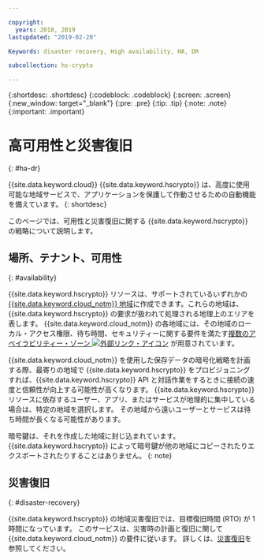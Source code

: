 ```yaml
---

copyright:
  years: 2018, 2019
lastupdated: "2019-02-20"

Keywords: disaster recovery, High availability, HA, DR

subcollection: hs-crypto

---
```


{:shortdesc: .shortdesc}
{:codeblock: .codeblock}
{:screen: .screen}
{:new_window: target="_blank"}
{:pre: .pre}
{:tip: .tip}
{:note: .note}
{:important: .important}

# 高可用性と災害復旧
{: #ha-dr}

{{site.data.keyword.cloud}} {{site.data.keyword.hscrypto}} は、高度に使用可能な地域サービスで、アプリケーションを保護して作動させるための自動機能を備えています。
{: shortdesc}

このページでは、可用性と災害復旧に関する {{site.data.keyword.hscrypto}} の戦略について説明します。

## 場所、テナント、可用性
{: #availability}

<!-- {{site.data.keyword.hscrypto}} is a multi-tenant, regional service. -->

{{site.data.keyword.hscrypto}} リソースは、サポートされているいずれかの [{{site.data.keyword.cloud_notm}} 地域](/docs/services/hs-crypto/regions.html)に作成できます。これらの地域は、{{site.data.keyword.hscrypto}} の要求が扱われて処理される地理上のエリアを表します。 {{site.data.keyword.cloud_notm}} の各地域には、その地域のローカル・アクセス権限、待ち時間、セキュリティーに関する要件を満たす[複数のアベイラビリティー・ゾーン ![外部リンク・アイコン](../../icons/launch-glyph.svg "外部リンク・アイコン")](https://www.ibm.com/blogs/bluemix/2018/06/expansion-availability-zones-global-regions/) が用意されています。

{{site.data.keyword.cloud_notm}} を使用した保存データの暗号化戦略を計画する際、最寄りの地域で {{site.data.keyword.hscrypto}} をプロビジョニングすれば、{{site.data.keyword.hscrypto}} API と対話作業をするときに接続の速度と信頼性が向上する可能性が高くなります。 {{site.data.keyword.hscrypto}} リソースに依存するユーザー、アプリ、またはサービスが地理的に集中している場合は、特定の地域を選択します。 その地域から遠いユーザーとサービスは待ち時間が長くなる可能性があります。

暗号鍵は、それを作成した地域に封じ込まれています。 {{site.data.keyword.hscrypto}} によって暗号鍵が他の地域にコピーされたりエクスポートされたりすることはありません。
{: note}

## 災害復旧
{: #disaster-recovery}

{{site.data.keyword.hscrypto}} の地域災害復旧では、目標復旧時間 (RTO) が 1 時間になっています。 このサービスは、災害時の計画と復旧に関して {{site.data.keyword.cloud_notm}} の要件に従います。 詳しくは、[災害復旧](/docs/overview/zero_downtime.html#disaster-recovery)を参照してください。
